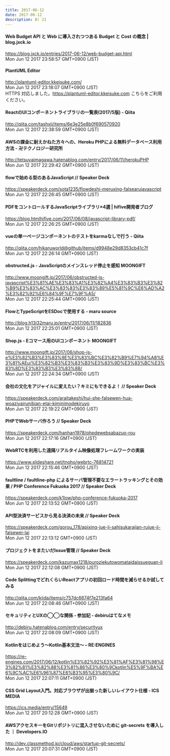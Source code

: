 ```yaml
---
title: 2017-06-12
date: 2017-06-12
description: B! 21
---
```


#### Web Budget API と Web に導入されつつある Budget と Cost の概念 | blog.jxck.io
https://blog.jxck.io/entries/2017-06-12/web-budget-api.html<br>
Mon Jun 12 2017 23:58:57 GMT+0900 (JST)<br>


#### PlantUML Editor
http://plantuml-editor.kkeisuke.com/<br>
Mon Jun 12 2017 23:18:07 GMT+0900 (JST)<br>
HTTPS 対応しました。https://plantuml-editor.kkeisuke.com こちらをご利用ください。


#### ReactのUIコンポーネントライブラリの一覧表(2017/5版) - Qiita
http://qiita.com/tashxii/items/6e3e25e8b0f690570920<br>
Mon Jun 12 2017 22:38:59 GMT+0900 (JST)<br>


#### AWSの課金に耐えかねた方々への、Heroku PHPによる無料データベース利用方法 - 卍テクノロジー研究所
http://tetsuyaimagawa.hatenablog.com/entry/2017/06/11/herokuPHP<br>
Mon Jun 12 2017 22:29:42 GMT+0900 (JST)<br>


#### flowで始める型のあるJavaScript // Speaker Deck
https://speakerdeck.com/sota1235/flowdeshi-meruxing-falsearujavascript<br>
Mon Jun 12 2017 22:26:45 GMT+0900 (JST)<br>


#### PDFをコントロールするJavaScriptライブラリ×4選 | hifive開発者ブログ
https://blog.htmlhifive.com/2017/06/08/javascript-library-pdf/<br>
Mon Jun 12 2017 22:26:25 GMT+0900 (JST)<br>


#### vueの単一ページコンポーネントのテストをkarmaなしで行う - Qiita
http://qiita.com/hikaruworld@github/items/d9948e29d8353cb41c7f<br>
Mon Jun 12 2017 22:26:14 GMT+0900 (JST)<br>


#### obstructed.js - JavaScriptのメインスレッド停止を感知 MOONGIFT
http://www.moongift.jp/2017/06/obstructed-js-javascript%E3%81%AE%E3%83%A1%E3%82%A4%E3%83%B3%E3%82%B9%E3%83%AC%E3%83%83%E3%83%89%E5%81%9C%E6%AD%A2%E3%82%92%E6%84%9F%E7%9F%A5/<br>
Mon Jun 12 2017 22:25:44 GMT+0900 (JST)<br>


#### FlowとTypeScriptをESDocで使用する - maru source
http://blog.h13i32maru.jp/entry/2017/06/11/182836<br>
Mon Jun 12 2017 22:25:01 GMT+0900 (JST)<br>


#### Shop.js - Eコマース用のUIコンポーネント MOONGIFT
http://www.moongift.jp/2017/06/shop-js-e%E3%82%B3%E3%83%9E%E3%83%BC%E3%82%B9%E7%94%A8%E3%81%AEui%E3%82%B3%E3%83%B3%E3%83%9D%E3%83%BC%E3%83%8D%E3%83%B3%E3%83%88/<br>
Mon Jun 12 2017 22:24:34 GMT+0900 (JST)<br>


#### 会社の文化をアジャイルに変えたい？キミにもできるよ！ // Speaker Deck
https://speakerdeck.com/araitakeshi/hui-she-falsewen-hua-woaziyairunibian-etai-kiminimodekiruyo<br>
Mon Jun 12 2017 22:19:22 GMT+0900 (JST)<br>


#### PHPでWebサーバ作ろう // Speaker Deck
https://speakerdeck.com/hanhan1978/phpdewebsabazuo-rou<br>
Mon Jun 12 2017 22:17:16 GMT+0900 (JST)<br>


#### WebRTCを利用した遠隔リアルタイム映像処理フレームワークの実装
https://www.slideshare.net/tnoho/webrtc-76814721<br>
Mon Jun 12 2017 22:15:46 GMT+0900 (JST)<br>


#### faultline / faultline-php によるサーバ管理不要なエラートラッキングとその効果 / PHP Conference Fukuoka 2017 // Speaker Deck
https://speakerdeck.com/k1low/php-conference-fukuoka-2017<br>
Mon Jun 12 2017 22:13:52 GMT+0900 (JST)<br>


#### API型決済サービスから見る決済の未来 // Speaker Deck
https://speakerdeck.com/gorou_178/apixing-jue-ji-sahisukarajian-rujue-ji-falsewei-lai<br>
Mon Jun 12 2017 22:13:12 GMT+0900 (JST)<br>


#### プロジェクトをまたいだIssue管理 // Speaker Deck
https://speakerdeck.com/kazumax1218/puroziekutowomataidaissueguan-li<br>
Mon Jun 12 2017 22:12:08 GMT+0900 (JST)<br>


#### Code SplittingでどれくらいReactアプリの初回ロード時間を減らせるか試してみる
http://qiita.com/kiida/items/c757dc6674f7e213fa64<br>
Mon Jun 12 2017 22:08:46 GMT+0900 (JST)<br>


#### セキュリティとUXの◯◯な関係 - 参加記 - debiruはてなメモ
http://debiru.hatenablog.com/entry/securityux<br>
Mon Jun 12 2017 22:08:09 GMT+0900 (JST)<br>


#### Kotlinをはじめよう〜Kotlin基本文法〜 – RE:ENGINES
https://re-engines.com/2017/06/12/kotlin%E3%82%92%E3%81%AF%E3%81%98%E3%82%81%E3%82%88%E3%81%86%E3%80%9Ckotlin%E5%9F%BA%E6%9C%AC%E6%96%87%E6%B3%95%E3%80%9C/<br>
Mon Jun 12 2017 22:07:11 GMT+0900 (JST)<br>


#### CSS Grid Layout入門。対応ブラウザが出揃った新しいレイアウト仕様 - ICS MEDIA
https://ics.media/entry/15649<br>
Mon Jun 12 2017 20:12:28 GMT+0900 (JST)<br>


#### AWSアクセスキーをGitリポジトリに混入させないために git-secrets を導入した ｜ Developers.IO
http://dev.classmethod.jp/cloud/aws/startup-git-secrets/<br>
Mon Jun 12 2017 20:07:31 GMT+0900 (JST)<br>


